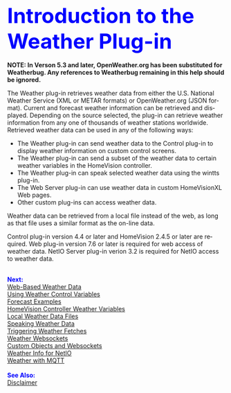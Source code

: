 <!-- $Revision: 1.13 $ -->
<!-- $Date: 2021/10/05 02:07:51 $ -->
<html>
<head>
  <title>Weather Plug-in - Introduction</title>
  <link rel="next" href="webwx">
</head>

<body style="" lang="EN-US" link="blue" vlink="purple">

<font color="#0000ff" size="12"><b>Introduction to the Weather Plug-in</b></font>
<br>
<br>
<b>
NOTE: In Verson 5.3 and later, OpenWeather.org has been substituted for Weatherbug.
Any references to Weatherbug remaining in this help should be ignored.
</b>
<p>
The Weather plug-in retrieves weather data from either
the U.S. National Weather Service (XML or METAR formats)  
or OpenWeather.org (JSON format).
Current and forecast weather information can be retrieved and displayed.
Depending on the source selected, the plug-in can retrieve weather information
from any one of thousands of weather stations worldwide.
Retrieved weather data can be used in any of the following ways:
<ul>
<li>The Weather plug-in can send weather data to
the Control plug-in to display weather information on custom control screens.
<li>
The Weather plug-in can send a subset of the
 weather data to certain weather variables in the HomeVision controller.
<li>
The Weather plug-in can speak selected weather data using the wintts plug-in.
<li>
The Web Server plug-in can use weather data in custom HomeVisionXL Web pages.
<li>
Other custom plug-ins can access weather data.
</ul>
<p>
Weather data can be retrieved from a local file instead of the web,
as long as that file uses a similar format as the on-line data.
</p><p>
Control plug-in version
4.4 or later and HomeVision 2.4.5 or later are
required.
Web plug-in version 7.6 or later is required for web access of weather data.
NetIO Server plug-in verion 3.2 is required for NetIO access to weather data.
</p>

<br><font color="#0000FF"><b>Next:</b></font><br>
<a href="webwx">Web-Based Weather Data</a><br>
<a href="controlvars">Using Weather Control Variables</a><br>
<a href="forecast">Forecast Examples</a><br>
<a href="hvwxvars">HomeVision Controller Weather Variables</a><br>
<a href="localwx">Local Weather Data Files</a><br>
<a href="speechwx">Speaking Weather Data</a><br>
<a href="wxtriggers">Triggering Weather Fetches</a><br>
<a href="wxws">Weather Websockets</a><br>
<a href="custom">Custom Objects and Websockets</a><br>
<a href="netio">Weather Info for NetIO</a><br>
<a href="wxmqtt">Weather with MQTT</a><br>
<br><font color="#0000FF"><b>See Also:</b></font><br>
<a href="disclaimer">Disclaimer</a><br>

